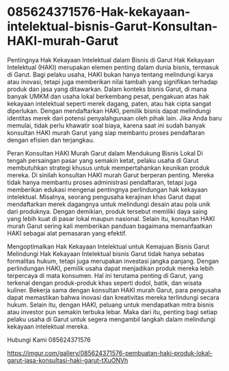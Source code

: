 # 085624371576-Hak-kekayaan-intelektual-bisnis-Garut-Konsultan-HAKI-murah-Garut

Pentingnya Hak Kekayaan Intelektual dalam Bisnis di Garut
Hak Kekayaan Intelektual (HAKI) merupakan elemen penting dalam dunia bisnis, termasuk di Garut. Bagi pelaku usaha, HAKI bukan hanya tentang melindungi karya atau inovasi, tetapi juga memberikan nilai tambah yang signifikan terhadap produk dan jasa yang ditawarkan. Dalam konteks bisnis Garut, di mana banyak UMKM dan usaha lokal berkembang pesat, pengakuan atas hak kekayaan intelektual seperti merek dagang, paten, atau hak cipta sangat diperlukan. Dengan mendaftarkan HAKI, pemilik bisnis dapat melindungi identitas merek dari potensi penyalahgunaan oleh pihak lain. Jika Anda baru memulai, tidak perlu khawatir soal biaya, karena saat ini sudah banyak konsultan HAKI murah Garut yang siap membantu proses pendaftaran dengan efisien dan terjangkau.

Peran Konsultan HAKI Murah Garut dalam Mendukung Bisnis Lokal
Di tengah persaingan pasar yang semakin ketat, pelaku usaha di Garut membutuhkan strategi khusus untuk mempertahankan keunikan produk mereka. Di sinilah konsultan HAKI murah Garut berperan penting. Mereka tidak hanya membantu proses administrasi pendaftaran, tetapi juga memberikan edukasi mengenai pentingnya perlindungan hak kekayaan intelektual. Misalnya, seorang pengusaha kerajinan khas Garut dapat mendaftarkan merek dagangnya untuk melindungi desain atau pola unik dari produknya. Dengan demikian, produk tersebut memiliki daya saing yang lebih kuat di pasar lokal maupun nasional. Selain itu, konsultan HAKI murah Garut sering kali memberikan panduan bagaimana memanfaatkan HAKI sebagai alat pemasaran yang efektif.

Mengoptimalkan Hak Kekayaan Intelektual untuk Kemajuan Bisnis Garut
Melindungi Hak Kekayaan Intelektual bisnis Garut tidak hanya sebatas formalitas hukum, tetapi juga merupakan investasi jangka panjang. Dengan perlindungan HAKI, pemilik usaha dapat menjadikan produk mereka lebih terpercaya di mata konsumen. Hal ini terutama penting di Garut, yang terkenal dengan produk-produk khas seperti dodol, batik, dan wisata kuliner. Bekerja sama dengan konsultan HAKI murah Garut, para pengusaha dapat memastikan bahwa inovasi dan kreativitas mereka terlindungi secara hukum. Selain itu, dengan HAKI, peluang untuk mendapatkan mitra bisnis atau investor pun semakin terbuka lebar. Maka dari itu, penting bagi setiap pelaku usaha di Garut untuk segera mengambil langkah dalam melindungi kekayaan intelektual mereka.


Hubungi Kami
085624371576

https://imgur.com/gallery/085624371576-pembuatan-haki-produk-lokal-garut-jasa-konsultasi-haki-garut-tXuONVh


